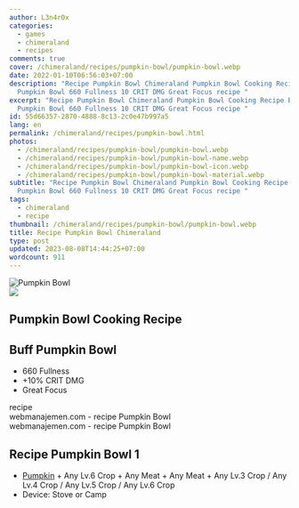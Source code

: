 ```yaml
---
author: L3n4r0x
categories:
  - games
  - chimeraland
  - recipes
comments: true
cover: /chimeraland/recipes/pumpkin-bowl/pumpkin-bowl.webp
date: 2022-01-10T06:56:03+07:00
description: "Recipe Pumpkin Bowl Chimeraland Pumpkin Bowl Cooking Recipe Buff
  Pumpkin Bowl 660 Fullness 10 CRIT DMG Great Focus recipe "
excerpt: "Recipe Pumpkin Bowl Chimeraland Pumpkin Bowl Cooking Recipe Buff
  Pumpkin Bowl 660 Fullness 10 CRIT DMG Great Focus recipe "
id: 55d66357-2870-4888-8c13-2c0e47b997a5
lang: en
permalink: /chimeraland/recipes/pumpkin-bowl.html
photos:
  - /chimeraland/recipes/pumpkin-bowl/pumpkin-bowl.webp
  - /chimeraland/recipes/pumpkin-bowl/pumpkin-bowl-name.webp
  - /chimeraland/recipes/pumpkin-bowl/pumpkin-bowl-icon.webp
  - /chimeraland/recipes/pumpkin-bowl/pumpkin-bowl-material.webp
subtitle: "Recipe Pumpkin Bowl Chimeraland Pumpkin Bowl Cooking Recipe Buff
  Pumpkin Bowl 660 Fullness 10 CRIT DMG Great Focus recipe "
tags:
  - chimeraland
  - recipe
thumbnail: /chimeraland/recipes/pumpkin-bowl/pumpkin-bowl.webp
title: Recipe Pumpkin Bowl Chimeraland
type: post
updated: 2023-08-08T14:44:25+07:00
wordcount: 911
---
```


<link
  rel="stylesheet"
  href="https://rawcdn.githack.com/dimaslanjaka/Web-Manajemen/870a349/css/bootstrap-5-3-0-alpha3-wrapper.css"
/>
<section id="bootstrap-wrapper">
  <div data-bs-theme="dark">
    <div class="card mb-2">
      <div class="card-body">
        <div class="row g-0">
          <div class="col-sm-4 position-relative mb-2">
            <img
              src="https://www.webmanajemen.com/chimeraland/recipes/pumpkin-bowl/pumpkin-bowl-material.webp"
              class="card-img fit-cover w-100 h-100"
              alt="Pumpkin Bowl"
              data-fancybox="true"
            />
          </div>
          <div class="col-sm-8 mb-2">
            <div class="card-body">
              <div class="d-flex flex-row align-items-center mb-3">
                <img
                  class="d-inline-block me-2"
                  src="https://www.webmanajemen.com/chimeraland/recipes/pumpkin-bowl/pumpkin-bowl-icon.webp"
                  width="auto"
                  height="auto"
                  style="vertical-align: middle"
                />
                <h2 class="fs-5">Pumpkin Bowl Cooking Recipe</h2>
              </div>
              <h2 class="card-title fs-5">Buff Pumpkin Bowl</h2>
              <div class="card-text">
                <ul>
                  <li>660 Fullness</li>
                  <li>+10% CRIT DMG</li>
                  <li>Great Focus</li>
                </ul>
              </div>
              <span class="badge rounded-pill">recipe</span>
            </div>
            <div class="card-footer text-end text-muted mt-auto">
              webmanajemen.com - recipe Pumpkin Bowl
            </div>
          </div>
        </div>
      </div>
      <div class="card-footer text-end text-muted">
        webmanajemen.com - recipe Pumpkin Bowl
      </div>
    </div>
    <div class="row mb-2">
      <div class="col-12 col-lg-6 recipe-item mb-2">
        <div class="card">
          <div class="card-body">
            <h2 class="card-title fs-5">Recipe Pumpkin Bowl 1</h2>
            <div class="card-text">
              <ul>
                <li>
                  <a
                    class="text-decoration-none text-primary"
                    href="/chimeraland/materials/pumpkin.html"
                    >Pumpkin</a
                  ><span> + </span>Any Lv.6 Crop<span> + </span>Any Meat<span>
                    + </span
                  >Any Meat<span> + </span>Any Lv.3 Crop<span> / </span>Any Lv.4
                  Crop<span> / </span>Any Lv.5 Crop<span> / </span>Any Lv.6 Crop
                </li>
                <li>Device: Stove or Camp</li>
              </ul>
            </div>
          </div>
        </div>
      </div>
    </div>
  </div>
</section>